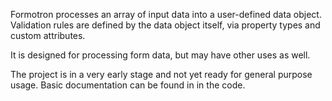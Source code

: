 Formotron processes an array of input data into a user-defined data object.
Validation rules are defined by the data object itself, via property types and
custom attributes.

It is designed for processing form data, but may have other uses as well.

The project is in a very early stage and not yet ready for general purpose
usage. Basic documentation can be found in in the code.
